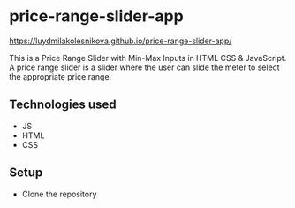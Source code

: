 # price-range-slider-app
https://luydmilakolesnikova.github.io/price-range-slider-app/

This is a Price Range Slider with Min-Max Inputs in HTML CSS & JavaScript.
A price range slider is a slider where the user can slide the meter to select the appropriate price range.

## Technologies used
<ul>
  <li>JS</li>
  <li>HTML</li>
  <li>CSS</li>
</ul>

## Setup
<ul>
  <li>Clone the repository</li>
</ul>
